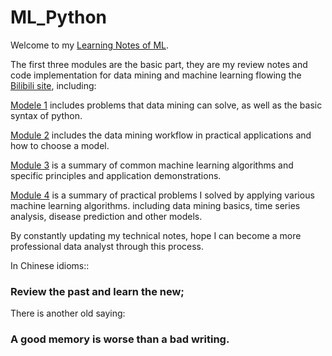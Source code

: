 # ML_Python

Welcome to my [Learning Notes of ML](https://github.com/ZsyRock/My_ML_Python/tree/main).

The first three modules are the basic part, they are my review notes and code implementation for data mining and machine learning flowing the [Bilibili site](https://www.bilibili.com/video/BV1JM4y1k7ie/?p=10&spm_id_from=pageDriver&vd_source=f160d57e4bb83c348ab70a6d94d2f079), including:

[Modele 1](https://github.com/ZsyRock/My_ML_Python/tree/main/Module%201.%20Data%20mining%20basics) includes problems that data mining can solve, as well as the basic syntax of python.

[Module 2](https://github.com/ZsyRock/My_ML_Python/tree/main/Module%202.%20Data%20mining%20workflow) includes the data mining workflow in practical applications and how to choose a model.

[Module 3](https://github.com/ZsyRock/My_ML_Python/tree/main/Module%203.%20Classification%20problem) is a summary of common machine learning algorithms and specific principles and application demonstrations.

[Module 4](https://github.com/ZsyRock/My_ML_Python/tree/main/Module%204.%20Summary%20of%20projects) is a summary of practical problems I solved by applying various machine learning algorithms. including data mining basics, time series analysis, disease prediction and other models.

By constantly updating my technical notes, hope I can become a more professional data analyst through this process. 

In Chinese idioms:: 

### Review the past and learn the new;

There is another old saying: 

### A good memory is worse than a bad writing.
 
